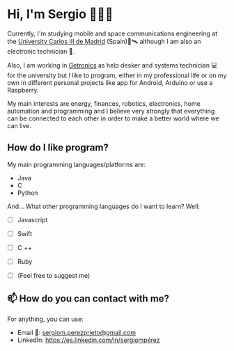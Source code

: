# Hi, I'm Sergio 👋👨‍💻

Currently, I'm studying mobile and space communications engineering at the [University Carlos III de Madrid](https://www.uc3m.es/Inicio) (Spain)📡🛰 although I am also an electronic technician 🔌.

Also, I am working in [Getronics](https://www.getronics.com/es/) as help desker and systems technician 💻 for the university but I like to program, either in my professional life or on my own in different personal projects like app for Android, Arduino or use a Raspberry.

My main interests are energy, finances, robotics, electronics, home automation and programming and I believe very strongly that everything can be connected to each other in order to make a better world where we can live.
 

## How do I like program?

My main programming languages/platforms are:
- Java
- C
- Python

And... What other programming languages do I want to learn? Well:
- [ ] Javascript
- [ ] Swift
- [ ] C ++
- [ ] Ruby
- [ ] \(Feel free to suggest me)



## 📫 How do you can contact with me?

For anything, you can use:
- Email 📧: sergiom.perezprieto@gmail.com
- LinkedIn: https://es.linkedin.com/in/sergiompérez

<!-- 
**sergiompp/sergiompp** is a ✨ _special_ ✨ repository because its `README.md` (this file) appears on your GitHub profile.

Here are some ideas to get you started:

- 🔭 I’m currently working on ...
- 🌱 I’m currently learning ...
- 👯 I’m looking to collaborate on ...
- 🤔 I’m looking for help with ...
- 💬 Ask me about ...
- 📫 How to reach me: ...
- 😄 Pronouns: ...
- ⚡ Fun fact: ...
-->
